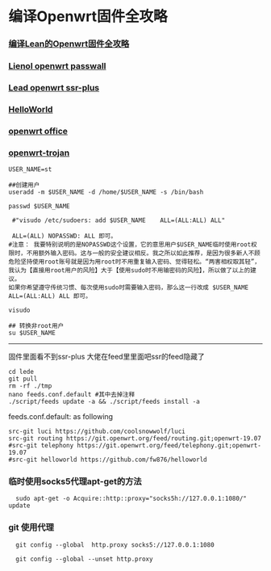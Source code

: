 # 编译Openwrt固件全攻略


### [编译Lean的Openwrt固件全攻略](https://imgki.com/archives/openwrt-lean.html)

### [Lienol openwrt passwall](https://github.com/Lienol/openwrt)

### [Lead openwrt ssr-plus](https://github.com/coolsnowwolf/lede)

### [HelloWorld](https://github.com/jerrykuku/luci-app-vssr)

### [openwrt office](https://github.com/openwrt/openwrt)

### [openwrt-trojan](https://github.com/trojan-gfw/openwrt-trojan)


```shell
USER_NAME=st

##创建用户
useradd -m $USER_NAME -d /home/$USER_NAME -s /bin/bash

passwd $USER_NAME

 #"visudo /etc/sudoers: add $USER_NAME    ALL=(ALL:ALL) ALL"
 
 ALL=(ALL) NOPASSWD: ALL 即可。
#注意： 我要特别说明的是NOPASSWD这个设置，它的意思用户$USER_NAME临时使用root权限时，不用额外输入密码。这与一般的安全建议相反。我之所以如此推荐，是因为很多新人不顾危险坚持使用root账号就是因为用root时不用重复输入密码、觉得轻松。“两害相权取其轻”，我认为【直接用root用户的风险】大于【使用sudo时不用输密码的风险】，所以做了以上的建议。
如果你希望遵守传统习惯、每次使用sudo时需要输入密码，那么这一行改成 $USER_NAME ALL=(ALL:ALL) ALL 即可。

visudo

## 转换非root用户
su $USER_NAME
```
------

固件里面看不到ssr-plus
大佬在feed里里面吧ssr的feed隐藏了

```shell
cd lede
git pull
rm -rf ./tmp
nano feeds.conf.default #其中去掉注释
./script/feeds update -a && ./script/feeds install -a
```

feeds.conf.default: as following

```shell
src-git luci https://github.com/coolsnowwolf/luci
src-git routing https://git.openwrt.org/feed/routing.git;openwrt-19.07
#src-git telephony https://git.openwrt.org/feed/telephony.git;openwrt-19.07
#src-git helloworld https://github.com/fw876/helloworld
```


### 临时使用socks5代理apt-get的方法

      sudo apt-get -o Acquire::http::proxy="socks5h://127.0.0.1:1080/"  update 

### git 使用代理

      git config --global  http.proxy socks5://127.0.0.1:1080

      git config --global --unset http.proxy
